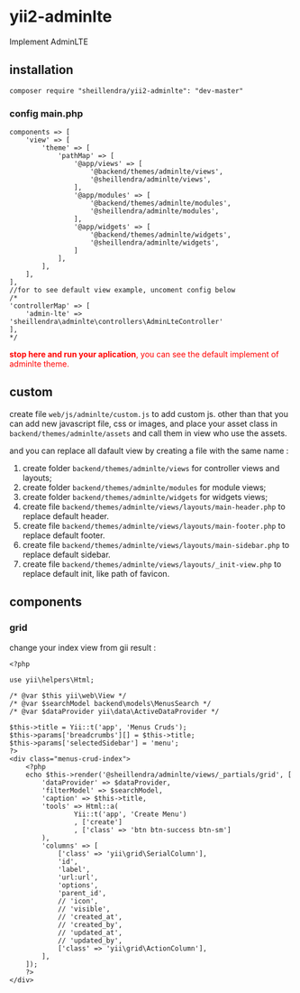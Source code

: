 # yii2-adminlte
Implement AdminLTE 


## installation

```composer require "sheillendra/yii2-adminlte": "dev-master"```

### config main.php

```
components => [
    'view' => [
        'theme' => [
            'pathMap' => [
                '@app/views' => [
                    '@backend/themes/adminlte/views',
                    '@sheillendra/adminlte/views',
                ],
                '@app/modules' => [
                    '@backend/themes/adminlte/modules',
                    '@sheillendra/adminlte/modules',
                ],
                '@app/widgets' => [
                    '@backend/themes/adminlte/widgets',
                    '@sheillendra/adminlte/widgets',
                ]
            ],
        ],
    ],
],
//for to see default view example, uncoment config below
/*
'controllerMap' => [
    'admin-lte' => 'sheillendra\adminlte\controllers\AdminLteController'
],
*/
```

<span style="color:red">**stop here and run your aplication**, you can see the default implement of adminlte theme.<span/>


## custom

create file ```web/js/adminlte/custom.js``` to add custom js.
other than that you can add new javascript file, css or images,
and place your asset class in ```backend/themes/adminlte/assets```
and call them in view who use the assets.

and you can replace all dafault view by creating a file with the same name : 
1. create folder ```backend/themes/adminlte/views``` for controller views and layouts;
2. create folder ```backend/themes/adminlte/modules``` for module views;
3. create folder ```backend/themes/adminlte/widgets``` for widgets views;
4. create file ```backend/themes/adminlte/views/layouts/main-header.php``` to replace default header.
4. create file ```backend/themes/adminlte/views/layouts/main-footer.php``` to replace default footer.
4. create file ```backend/themes/adminlte/views/layouts/main-sidebar.php``` to replace default sidebar.
5. create file ```backend/themes/adminlte/views/layouts/_init-view.php``` to replace default init, like path of favicon.

## components

### grid

change your index view from gii result :
```
<?php

use yii\helpers\Html;

/* @var $this yii\web\View */
/* @var $searchModel backend\models\MenusSearch */
/* @var $dataProvider yii\data\ActiveDataProvider */

$this->title = Yii::t('app', 'Menus Cruds');
$this->params['breadcrumbs'][] = $this->title;
$this->params['selectedSidebar'] = 'menu';
?>
<div class="menus-crud-index">
    <?php
    echo $this->render('@sheillendra/adminlte/views/_partials/grid', [
        'dataProvider' => $dataProvider,
        'filterModel' => $searchModel,
        'caption' => $this->title,
        'tools' => Html::a(
                Yii::t('app', 'Create Menu')
                , ['create']
                , ['class' => 'btn btn-success btn-sm']
        ),
        'columns' => [
            ['class' => 'yii\grid\SerialColumn'],
            'id',
            'label',
            'url:url',
            'options',
            'parent_id',
            // 'icon',
            // 'visible',
            // 'created_at',
            // 'created_by',
            // 'updated_at',
            // 'updated_by',
            ['class' => 'yii\grid\ActionColumn'],
        ],
    ]);
    ?>
</div>
```